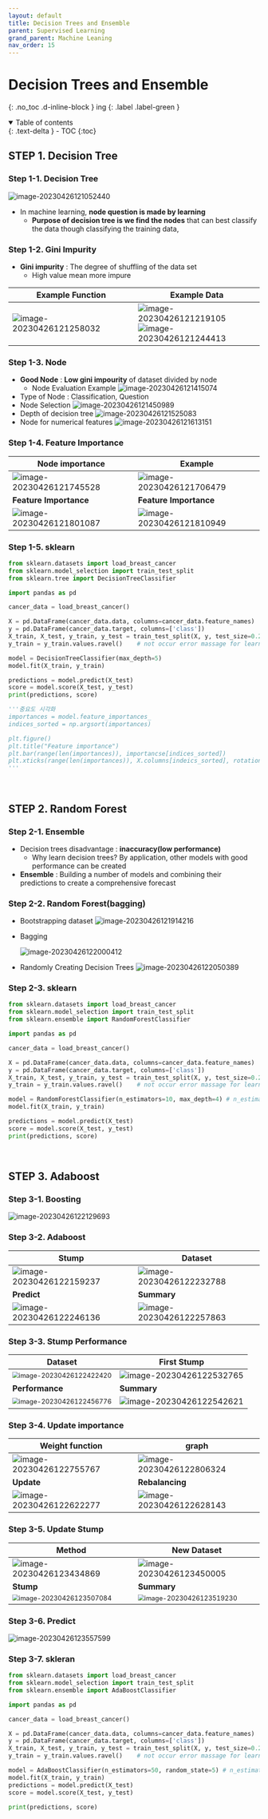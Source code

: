 ```yaml
---
layout: default
title: Decision Trees and Ensemble
parent: Supervised Learning
grand_parent: Machine Leaning
nav_order: 15
---
```


# Decision Trees and Ensemble
{: .no_toc .d-inline-block }
ing
{: .label .label-green }
<details open markdown="block">
  <summary>
    Table of contents
  </summary>
  {: .text-delta }
- TOC
{:toc}
</details>

<!------------------------------------ STEP ------------------------------------>
## STEP 1. Decision Tree

### Step 1-1. Decision Tree

![image-20230426121052440](./../../../images/menu6-sub2-sub15-decision-trees/image-20230426121052440.png)

* In machine learning, **node question is made by learning**
	* **Purpose of decision tree is we find the nodes** that can best classify the data though classifying the training data, 
	
### Step 1-2. Gini Impurity

* **Gini impurity** : The degree of shuffling of the data set
	* High value mean more impure

|Example Function|Example Data|
|---|---|
|![image-20230426121258032](./../../../images/menu6-sub2-sub15-decision-trees/image-20230426121258032.png)|![image-20230426121219105](./../../../images/menu6-sub2-sub15-decision-trees/image-20230426121219105.png)<br>![image-20230426121244413](./../../../images/menu6-sub2-sub15-decision-trees/image-20230426121244413.png)|

### Step 1-3. Node

* **Good Node** : **Low gini impourity** of dataset divided by node 
	* Node Evaluation Example
		![image-20230426121415074](./../../../images/menu6-sub2-sub15-decision-trees/image-20230426121415074.png)
* Type of Node : Classification, Question
* Node Selection
	![image-20230426121450989](./../../../images/menu6-sub2-sub15-decision-trees/image-20230426121450989.png)
* Depth of decision tree
![image-20230426121525083](./../../../images/menu6-sub2-sub15-decision-trees/image-20230426121525083.png)
* Node for numerical features
![image-20230426121613151](./../../../images/menu6-sub2-sub15-decision-trees/image-20230426121613151.png)

### Step 1-4. Feature Importance


|Node importance|Example|
|---|---|
|![image-20230426121745528](./../../../images/menu6-sub2-sub15-decision-trees/image-20230426121745528.png)|![image-20230426121706479](./../../../images/menu6-sub2-sub15-decision-trees/image-20230426121706479.png)|
|**Feature Importance**|**Feature Importance**|
|![image-20230426121801087](./../../../images/menu6-sub2-sub15-decision-trees/image-20230426121801087.png)|![image-20230426121810949](./../../../images/menu6-sub2-sub15-decision-trees/image-20230426121810949.png)|


### Step 1-5. sklearn

```python
from sklearn.datasets import load_breast_cancer
from sklearn.model_selection import train_test_split
from sklearn.tree import DecisionTreeClassifier

import pandas as pd

cancer_data = load_breast_cancer()

X = pd.DataFrame(cancer_data.data, columns=cancer_data.feature_names)
y = pd.DataFrame(cancer_data.target, columns=['class'])
X_train, X_test, y_train, y_test = train_test_split(X, y, test_size=0.2, random_state=5)
y_train = y_train.values.ravel()    # not occur error massage for learning

model = DecisionTreeClassifier(max_depth=5)
model.fit(X_train, y_train)

predictions = model.predict(X_test)
score = model.score(X_test, y_test)
print(predictions, score)

'''중요도 시각화
importances = model.feature_importances_ 		
indices_sorted = np.argsort(importances)

plt.figure()
plt.title("Feature importance")
plt.bar(range(len(importances)), importancse[indices_sorted])
plt.xticks(range(len(importances)), X.columns[indeics_sorted], rotation=90)
'''
```

<br>

## STEP 2. Random Forest

### Step 2-1. Ensemble

* Decision trees disadvantage :  **inaccuracy(low performance)**
	* Why learn decision trees?  By application, other models with good performance can be created
* **Ensemble** : Building a number of models and combining their predictions to create a comprehensive forecast

### Step 2-2. Random Forest(bagging)

* Bootstrapping dataset
	![image-20230426121914216](./../../../images/menu6-sub2-sub15-decision-trees/image-20230426121914216.png)
	
* Bagging

  ![image-20230426122000412](./../../../images/menu6-sub2-sub15-decision-trees/image-20230426122000412.png)

* Randomly Creating Decision Trees
	![image-20230426122050389](./../../../images/menu6-sub2-sub15-decision-trees/image-20230426122050389.png)
### Step 2-3. sklearn

```python
from sklearn.datasets import load_breast_cancer
from sklearn.model_selection import train_test_split
from sklearn.ensemble import RandomForestClassifier

import pandas as pd

cancer_data = load_breast_cancer()

X = pd.DataFrame(cancer_data.data, columns=cancer_data.feature_names)
y = pd.DataFrame(cancer_data.target, columns=['class'])
X_train, X_test, y_train, y_test = train_test_split(X, y, test_size=0.2)
y_train = y_train.values.ravel()    # not occur error massage for learning

model = RandomForestClassifier(n_estimators=10, max_depth=4) # n_estimators: the number of random tree models
model.fit(X_train, y_train)

predictions = model.predict(X_test)
score = model.score(X_test, y_test)
print(predictions, score)
```

<br>

## STEP 3. Adaboost

### Step 3-1. Boosting

![image-20230426122129693](./../../../images/menu6-sub2-sub15-decision-trees/image-20230426122129693.png)

### Step 3-2. Adaboost

|Stump|Dataset|
|---|---|
|![image-20230426122159237](./../../../images/menu6-sub2-sub15-decision-trees/image-20230426122159237.png)|![image-20230426122232788](./../../../images/menu6-sub2-sub15-decision-trees/image-20230426122232788.png)|
|**Predict**|**Summary**|
|![image-20230426122246136](./../../../images/menu6-sub2-sub15-decision-trees/image-20230426122246136.png)|![image-20230426122257863](./../../../images/menu6-sub2-sub15-decision-trees/image-20230426122257863.png)|

### Step 3-3. Stump Performance

|Dataset|First Stump|
|---|---|
|<img src="./../../../images/menu6-sub2-sub15-decision-trees/image-20230426122422420.png" alt="image-20230426122422420" style="zoom:80%;" />|![image-20230426122532765](./../../../images/menu6-sub2-sub15-decision-trees/image-20230426122532765.png)|
|**Performance**|**Summary**|
|<img src="./../../../images/menu6-sub2-sub15-decision-trees/image-20230426122456776.png" alt="image-20230426122456776" style="zoom:80%;" />|![image-20230426122542621](./../../../images/menu6-sub2-sub15-decision-trees/image-20230426122542621.png)|

### Step 3-4. Update importance

|Weight function| graph                                                        |
|---|---|
|![image-20230426122755767](./../../../images/menu6-sub2-sub15-decision-trees/image-20230426122755767.png)|![image-20230426122806324](./../../../images/menu6-sub2-sub15-decision-trees/image-20230426122806324.png)|
|**Update**|**Rebalancing**|
|![image-20230426122622277](./../../../images/menu6-sub2-sub15-decision-trees/image-20230426122622277.png)|![image-20230426122628143](./../../../images/menu6-sub2-sub15-decision-trees/image-20230426122628143.png)|

### Step 3-5. Update Stump

|Method|New Dataset|
|---|---|
|![image-20230426123434869](./../../../images/menu6-sub2-sub15-decision-trees/image-20230426123434869.png)|![image-20230426123450005](./../../../images/menu6-sub2-sub15-decision-trees/image-20230426123450005.png)|
|**Stump**|**Summary**|
|<img src="./../../../images/menu6-sub2-sub15-decision-trees/image-20230426123507084.png" alt="image-20230426123507084" style="zoom:80%;" />|<img src="./../../../images/menu6-sub2-sub15-decision-trees/image-20230426123519230.png" alt="image-20230426123519230" style="zoom:80%;" />|

### Step 3-6. Predict

![image-20230426123557599](./../../../images/menu6-sub2-sub15-decision-trees/image-20230426123557599.png)

### Step 3-7. skleran

```python
from sklearn.datasets import load_breast_cancer
from sklearn.model_selection import train_test_split
from sklearn.ensemble import AdaBoostClassifier

import pandas as pd

cancer_data = load_breast_cancer()

X = pd.DataFrame(cancer_data.data, columns=cancer_data.feature_names)
y = pd.DataFrame(cancer_data.target, columns=['class'])
X_train, X_test, y_train, y_test = train_test_split(X, y, test_size=0.2, random_state=5)
y_train = y_train.values.ravel()    # not occur error massage for learning

model = AdaBoostClassifier(n_estimators=50, random_state=5)	# n_estimators: the number of stumps
model.fit(X_train, y_train)
predictions = model.predict(X_test)
score = model.score(X_test, y_test)

print(predictions, score)
```
